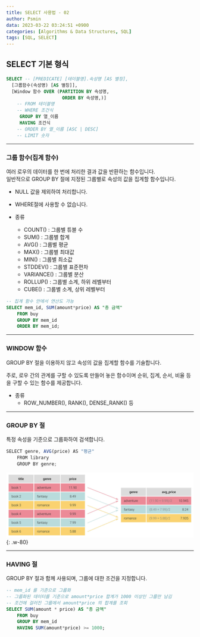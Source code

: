 ```yaml
---
title: SELECT 사용법 - 02
author: Psmin
data: 2023-03-22 03:24:51 +0900
categories: [Algorithms & Data Structures, SQL]
tags: [SQL, SELECT]
---
```


## SELECT 기본 형식

```SQL
SELECT -- [PREDICATE] [테이블명].속성명 [AS 별칭],
  [그룹함수(속성명) [AS 별칭]],
  [Window 함수 OVER (PARTITION BY 속성명,
                     ORDER BY 속성명,)]
	-- FROM 테이블명
	-- WHERE 조건식
	 GROUP BY 열_이름
	 HAVING 조건식
	-- ORDER BY 열_이름 [ASC | DESC]
	-- LIMIT 숫자
```

---

### 그룹 함수(집계 함수)

여러 로우의 데이터를 한 번에 처리한 결과 값을 반환하는 함수입니다.  
일반적으로 GROUP BY 절에 지정된 그룹별로 속성의 값을 집계할 함수입니다.

- NULL 값을 제외하여 처리합니다.
- WHERE절에 사용할 수 없습니다.

- 종류
  - COUNT() : 그룹별 튜블 수
  - SUM() : 그룹별 합계
  - AVG() : 그룹별 평균
  - MAX() : 그룹별 최대값
  - MIN() : 그룹별 최소값
  - STDDEV() : 그룹별 표준편차
  - VARIANCE() : 그룹별 분산
  - ROLLUP() : 그룹별 소계, 하위 레벨부터
  - CUBE() : 그룹별 소계, 상위 레벨부터

```SQL
-- 집계 함수 안에서 연산도 가능
SELECT mem_id, SUM(amount*price) AS "총 금액"
	FROM buy
    GROUP BY mem_id
    ORDER BY mem_id;
```

---

### WINDOW 함수

GROUP BY 절을 이용하지 않고 속성의 값을 집계할 함수를 기술합니다.

주로, 로우 간의 관계를 구할 수 있도록 만들어 놓은 함수이며 순위, 집계, 순서, 비율 등을 구할 수 있는 함수를 제공합니다.

- 종류
  - ROW_NUMBER(), RANK(), DENSE_RANK() 등

---

### GROUP BY 절

특정 속성을 기준으로 그룹화하여 검색합니다.

```js
SELECT genre, AVG(price) AS "평균"
	FROM library
  	GROUP BY genre;
```

![GROUP-BY](/assets/img/group-by.jpg){: .w-80}

---

### HAVING 절

GROUP BY 절과 함께 사용되며, 그룹에 대한 조건을 지정합니다.

```SQL
-- mem_id 를 기준으로 그룹화
-- 그룹화된 데이터를 기준으로 amount*price 합계가 1000 이상인 그룹만 남김
-- 조건에 걸러진 그룹에서 amount*price 의 합계를 조회
SELECT SUM(amount * price) AS "총 금액"
	FROM buy
    GROUP BY mem_id
    HAVING SUM(amount*price) >= 1000;
```
